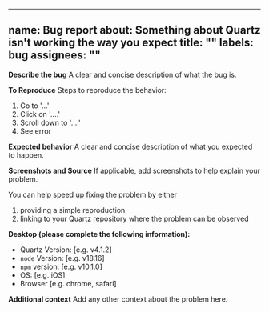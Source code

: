 ______________________________________________________________________

## name: Bug report about: Something about Quartz isn't working the way you expect title: "" labels: bug assignees: ""

**Describe the bug**
A clear and concise description of what the bug is.

**To Reproduce**
Steps to reproduce the behavior:

1. Go to '...'
1. Click on '....'
1. Scroll down to '....'
1. See error

**Expected behavior**
A clear and concise description of what you expected to happen.

**Screenshots and Source**
If applicable, add screenshots to help explain your problem.

You can help speed up fixing the problem by either

1. providing a simple reproduction
1. linking to your Quartz repository where the problem can be observed

**Desktop (please complete the following information):**

- Quartz Version: \[e.g. v4.1.2\]
- `node` Version: \[e.g. v18.16\]
- `npm` version: \[e.g. v10.1.0\]
- OS: \[e.g. iOS\]
- Browser \[e.g. chrome, safari\]

**Additional context**
Add any other context about the problem here.
